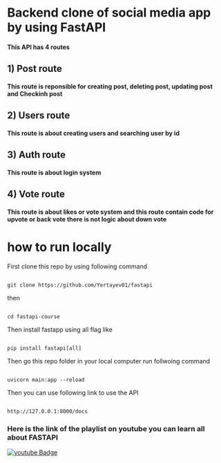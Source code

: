 # Backend clone of social media app by using FastAPI

#### This API has 4 routes

## 1) Post route

#### This route is reponsible for creating post, deleting post, updating post and Checkinh post

## 2) Users route

#### This route is about creating users and searching user by id

## 3) Auth route

#### This route is about login system

## 4) Vote route

#### This route is about likes or vote system and this route contain code for upvote or back vote there is not logic about down vote

# how to run locally

First clone this repo by using following command

```

git clone https://github.com/Yertayev01/fastapi

```

then

```

cd fastapi-course

```

Then install fastapp using all flag like

```

pip install fastapi[all]

```

Then go this repo folder in your local computer run follwoing command

```

uvicorn main:app --reload

```

Then you can use following link to use the API

```

http://127.0.0.1:8000/docs

```

### Here is the link of the playlist on youtube you can learn all about FASTAPI

<div id="badges">
  <a href="https://www.youtube.com/watch?v=Yw4LmMQXXFs&list=PL8VzFQ8k4U1L5QpSapVEzoSfob-4CR8zM&index=2">
    <img src="https://freshidea.com/jonah/youtube-api/subscribers-badge.php?label=Subscribers&style=for-the-badge&color=red&labelColor=ce4630" alt="youtube Badge"/>
  </a>
